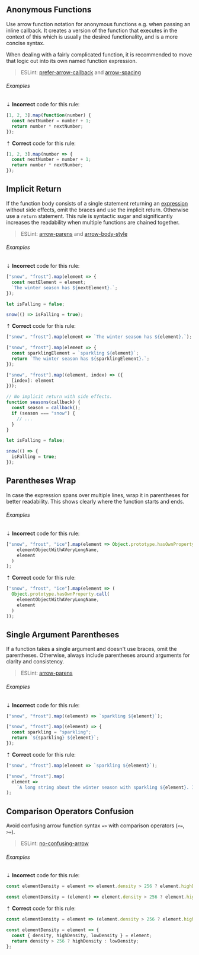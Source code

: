 ## Anonymous Functions

Use arrow function notation for anonymous functions e.g. when passing an inline callback. It creates a version of the function that executes in the context of this which is usually the desired functionality, and is a more concise syntax.

When dealing with a fairly complicated function, it is recommended to move that logic out into its own named function expression.

> ESLint: [prefer-arrow-callback][eslint/prefer-arrow-callback] and [arrow-spacing][eslint/arrow-spacing]

###### Examples

⇣ **Incorrect** code for this rule:

```js
[1, 2, 3].map(function(number) {
  const nextNumber = number + 1;
  return number * nextNumber;
});
```

⇡ **Correct** code for this rule:

```js
[1, 2, 3].map(number => {
  const nextNumber = number + 1;
  return number * nextNumber;
});
```

## Implicit Return

If the function body consists of a single statement returning an [expression][mdn-expressions_and_operators] without side effects, omit the braces and use the implicit return. Otherwise use a `return` statement. This rule is syntactic sugar and significantly increases the readability when multiple functions are chained together.

> ESLint: [arrow-parens][eslint/arrow-parens] and [arrow-body-style][eslint/arrow-body-style]

###### Examples

⇣ **Incorrect** code for this rule:

```js
["snow", "frost"].map(element => {
  const nextElement = element;
  `The winter season has ${nextElement}.`;
});
```

<!--lint disable no-missing-blank-lines-->
<!-- prettier-ignore -->
```js
let isFalling = false;

snow(() => isFalling = true);
```

<!--lint enable no-missing-blank-lines-->

⇡ **Correct** code for this rule:

```js
["snow", "frost"].map(element => `The winter season has ${element}.`);
```

```js
["snow", "frost"].map(element => {
  const sparklingElement = `sparkling ${element}`;
  return `The winter season has ${sparklingElement}.`;
});
```

```js
["snow", "frost"].map((element, index) => ({
  [index]: element
}));
```

```js
// No implicit return with side effects.
function seasons(callback) {
  const season = callback();
  if (season === "snow") {
    // ...
  }
}
```

```js
let isFalling = false;

snow(() => {
  isFalling = true;
});
```

## Parentheses Wrap

In case the expression spans over multiple lines, wrap it in parentheses for better readability. This shows clearly where the function starts and ends.

###### Examples

⇣ **Incorrect** code for this rule:

<!--lint disable no-missing-blank-lines-->
<!-- prettier-ignore -->
```js
["snow", "frost", "ice"].map(element => Object.prototype.hasOwnProperty.call(
    elementObjectWithAVeryLongName,
    element
  )
);
```

⇡ **Correct** code for this rule:

<!-- prettier-ignore -->
```js
["snow", "frost", "ice"].map(element => (
  Object.prototype.hasOwnProperty.call(
    elementObjectWithAVeryLongName,
    element
  )
));
```

<!--lint enable no-missing-blank-lines-->

## Single Argument Parentheses

If a function takes a single argument and doesn't use braces, omit the parentheses. Otherwise, always include parentheses around arguments for clarity and consistency.

> ESLint: [arrow-parens][eslint/arrow-parens]

###### Examples

⇣ **Incorrect** code for this rule:

<!--lint disable no-missing-blank-lines-->
<!-- prettier-ignore -->
```js
["snow", "frost"].map((element) => `sparkling ${element}`);
```

<!-- prettier-ignore -->
```js
["snow", "frost"].map((element) => {
  const sparkling = "sparkling";
  return `${sparkling} ${element}`;
});
```

<!--lint enable no-missing-blank-lines-->

⇡ **Correct** code for this rule:

```js
["snow", "frost"].map(element => `sparkling ${element}`);
```

```js
["snow", "frost"].map(
  element =>
    `A long string about the winter season with sparkling ${element}. It's so long that we don't want it to take up space on the ".map()" line!`
);
```

## Comparison Operators Confusion

Avoid confusing arrow function syntax `=>` with comparison operators (`<=`, `>=`).

> ESLint: [no-confusing-arrow][eslint/no-confusing-arrow]

###### Examples

⇣ **Incorrect** code for this rule:

<!--lint disable no-missing-blank-lines-->
<!-- prettier-ignore -->
```js
const elementDensity = element => element.density > 256 ? element.highDensity : element.lowDensity;
```

<!-- prettier-ignore -->
```js
const elementDensity = (element) => element.density > 256 ? element.highDensity : element.lowDensity;
```

<!--lint enable no-missing-blank-lines-->

⇡ **Correct** code for this rule:

```js
const elementDensity = element => (element.density > 256 ? element.highDensity : element.lowDensity);
```

```js
const elementDensity = element => {
  const { density, highDensity, lowDensity } = element;
  return density > 256 ? highDensity : lowDensity;
};
```

[eslint/arrow-body-style]: https://eslint.org/docs/rules/arrow-body-style
[eslint/arrow-parens]: https://eslint.org/docs/rules/arrow-parens
[eslint/arrow-spacing]: https://eslint.org/docs/rules/arrow-spacing
[eslint/no-confusing-arrow]: https://eslint.org/docs/rules/no-confusing-arrow
[eslint/prefer-arrow-callback]: https://eslint.org/docs/rules/prefer-arrow-callback
[mdn-expressions_and_operators]: https://developer.mozilla.org/en-US/docs/Web/JavaScript/Guide/Expressions_and_Operators#Expressions
